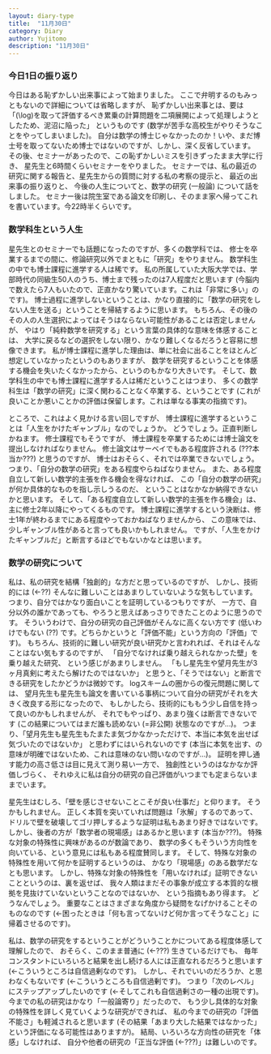 ```yaml
---
layout: diary-type
title:  "11月30日"
category: Diary
author: Yujitomo
description: "11月30日"
---
```


### 今日1日の振り返り

今日はある恥ずかしい出来事によって始まりました。
ここで弁明するのもみっともないので詳細については省略しますが、
恥ずかしい出来事とは、要は
「\(\log\)を取って評価するべき累乗の計算問題を二項展開によって処理しようとしたため、泥沼に陥った」
というものです (数学が苦手な高校生がやりそうなことをやってしまいました)。
自分は数学の博士じゃなかったのか！いや、まだ博士号を取ってないため博士ではないのですが、しかし、深く反省しています。
その後、セミナーがあったので、この恥ずかしいミスを引きずったまま大学に行き、
星先生と6時間くらいセミナーをやりました。
セミナーでは、私の最近の研究に関する報告と、星先生からの質問に対する私の考察の提示と、
最近の出来事の振り返りと、
今後の人生についてと、数学の研究 (一般論) について話をしました。
セミナー後は院生室である論文を印刷し、そのまま家へ帰ってこれを書いています。今22時半くらいです。



### 数学科生という人生

星先生とのセミナーでも話題になったのですが、多くの数学科では、
修士を卒業するまでの間に、修論研究以外でまともに「研究」をやりません。
数学科生の中でも博士課程に進学する人は稀です。
私の所属していた大阪大学では、学部時代の同級生50人のうち、博士まで残ったのは7人程度だと思います
(今脳内で数えたら7人もいたので、正直かなり驚いています。これは「非常に多い」のです)。
博士過程に進学しないということは、かなり直接的に「数学の研究をしない人生を送る」ということを帰結するように思います。
もちろん、その後のその人の人生選択によってはそうはならない可能性があることは否定しませんが、
やはり「純粋数学を研究する」という言葉の具体的な意味を体感することは、
大学に戻るなどの選択をしない限り、かなり難しくなるだろうと容易に想像できます。
私が博士課程に進学した理由は、単に社会に出ることをほとんど想定していなかったというのもありますが、
数学を研究するということを体感する機会を失いたくなかったから、というのもかなり大きいです。
そして、数学科生の中でも博士課程に進学する人は稀だということはつまり、
多くの数学科生は「数学の研究」に深く関わることなく卒業する、ということです
(これが良いことか悪いことかの評価は保留します。これは単なる事実の指摘です)。


ところで、これはよく見かける言い回しですが、
博士課程に進学するということは「人生をかけたギャンブル」なのでしょうか。
どうでしょう。正直判断しかねます。
修士課程でもそうですが、
博士課程を卒業するためには博士論文を提出しなければなりません。
修士論文はサーベイでもある程度許される (???本当か???) と思うのですが、
博士はおそらく、それでは卒業できないでしょう。
つまり、「自分の数学の研究」をある程度やらねばなりません。
また、ある程度自立して新しい数学的主張を作る機会を得なければ、
この「自分の数学の研究」が何か具体的なものを指し示しうるのだ、
ということはなかなか納得できないかと思います。
そして、「ある程度自立して新しい数学的主張を作る機会」は、
主に修士2年以降にやってくるものです。
博士課程に進学するという決断は、修士1年が終わるまでにある程度やっておかねばなりませんから、
この意味では、少しギャンブル性があると言っても良いかもしれません。
ですが、「人生をかけたギャンブルだ」と断言するほどでもないかなとは思います。




### 数学の研究について

私は、私の研究を結構「独創的」な方だと思っているのですが、
しかし、技術的には (←??) そんなに難しいことはあまりしていないような気もしています。
つまり、自分ではかなり面白いことを証明しているつもりですが、
一方で、自分以外の誰かであっても、やろうと思えばあっさりできたことのように思うのです。
そういうわけで、自分の研究の自己評価がそんなに高くない方です
(低いわけでもない (??) です。どちらかというと「評価不能」という方向の「評価」です)。
もちろん、技術的に難しい研究が良い研究かと言われれば、それはそんなことはない気もするのですが、
「自分でなければ乗り越えられなかった壁」を乗り越えた研究、
という感じがあまりしません。
「もし星先生や望月先生が3ヶ月真剣に考えたら解けたのではないか」
と思うと、「そうではない」と断言できる研究をしたかどうかは微妙です。
logスキームの圏からの復元問題に関しては、
望月先生も星先生も論文を書いている事柄について自分の研究がそれを大きく改良する形になったので、
もしかしたら、技術的にももう少し自信を持って良いのかもしれませんが、
それでもやっぱり、あまり強くは断言できないです
(この結果についてはまだ誰も読めない (=非公開) 状態なのですが...)。
つまり、「望月先生も星先生もたまたま気づかなかっただけで、本当に本気を出せば気づいたのではないか」
と思わずにはいられないのです
(本当に本気を出す、の意味が明確ではないため、これは意味のない問いなのですが...)。
証明を押し通す能力の高さ低さは目に見えて測り易い一方で、
独創性というのはなかなか評価しづらく、
それゆえに私は自分の研究の自己評価がいつまでも定まらないままでいます。


星先生はむしろ、「壁を感じさせないことこそが良い仕事だ」と仰ります。
そうかもしれません。
正しく本質を突いていれば問題は「氷解」するのであって、
ドリルで壁を破壊してゴリ押しするような証明は私もあまり好きではないです。
しかし、後者の方が「数学者の現場感」はあるかと思います (本当か???)。
特殊な対象の特殊性に興味があるのが数論であり、
数学の多くもそういう方向性を向いている、という意見には私もある程度賛同します。
そして、特殊な対象の特殊性を用いて何かを証明するというのは、
かなり「現場感」のある数学だなとも思います。
しかし、特殊な対象の特殊性を「用いなければ」証明できないことというのは、裏を返せば、
我々人類はまだその事象が成立する本質的な根拠を見抜けていないということなのではないか、
という指摘もあり得ます。
どうなんでしょう。
重要なことはさまざまな角度から疑問をなげかけることそのものなのです
(←困ったときは「何も言ってないけど何か言ってそうなこと」に帰着させるのです)。


私は、数学の研究をするということがどういうことかについてある程度体感して理解したので、
おそらく、このまま普通に (←???) 生きているだけでも、
毎年コンスタントにいろいろと結果を出し続ける人には正直なれるだろうと思います (←こういうところは自信過剰なのです)。
しかし、それでいいのだろうか、と思わなくもないです (←こういうところも自信過剰です)。
つまり「次のレベル」にステップアップしたいのです (←そしてこれも自信過剰さの一種の出現です)。
今までの私の研究はかなり「一般論寄り」だったので、
もう少し具体的な対象の特殊性を詳しく見ていくような研究ができれば、
私の今までの研究の「評価不能さ」も軽減されると思います
(その結果「あまり大した結果ではなかった」という評価になる可能性はありますが)。
結局、いろいろな方向性の研究を「体感」しなければ、
自分や他者の研究の「正当な評価 (←???)」は難しいのです。
